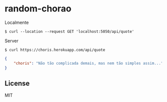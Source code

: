 # random-chorao

Localmente
```shell
$ curl --location --request GET 'localhost:5050/api/quote'
```

Server
```shell
$ curl https://choris.herokuapp.com/api/quote
```

```json
{
    "choris": "Não tão complicada demais, mas nem tão simples assim..."
}
```

## License

MIT
